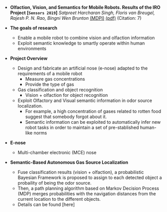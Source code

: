 - **Olfaction, Vision, and Semantics for Mobile Robots. Results of the IRO Project**
 **[`Sensors 2019`]** *Satpreet Harcharan Singh, Floris van Breugel, Rajesh P. N. Rao, Bingni Wen Brunton* [(MDPI)](https://www.mdpi.com/1424-8220/19/16/3488) [(pdf)](./../Olfaction%20Vision%20and%20Semantics%20for%20Mobile%20Robots.pdf) (Citation: 7)

 - **The goals of research**
   - Enable a mobile robot to combine vision and olfaction information
   - Exploit semantic knowledge to smartly operate within human environments
 - **Project Overview**
   - Design and fabricate an artificial nose (e-nose) adapted to the requirements of a mobile robot
     - Measure gas concentrations 
     - Provide the type of gas
   - Gas classification and object recognition
     - Vision + olfaction for object recognition
   - Exploit Olfactory and Visual semantic information in odor source localization.
     - For example, a high concentration of gases related to rotten food suggest that somebody forgot about it.
     -  Semantic information can be exploited to automatically infer new robot tasks in order to maintain a set of pre-stablished human-like norms
  - **E-nose**
    - Multi-chamber electronic (MCE) nose
  - **Semantic-Based Autonomous Gas Source Localization**
    - Fuse classification results (vision + olfaction), a probabilistic Bayesian Framework is proposed to assign to each detected object a probaility of being the odor source. 
    - Then, a path planning algorithm based on Markov Decision Process (MDP) merges probabilities with the navigation distances from the current location to the different objects. 
    - Details can be found [here]